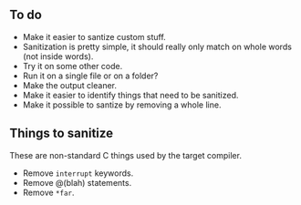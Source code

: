 ## To do

- Make it easier to santize custom stuff.
- Sanitization is pretty simple, it should really only match on whole words (not inside words).
- Try it on some other code.
- Run it on a single file or on a folder?
- Make the output cleaner.
- Make it easier to identify things that need to be sanitized.
- Make it possible to santize by removing a whole line.

## Things to sanitize
These are non-standard C things used by the target compiler.

- Remove `interrupt` keywords.
- Remove @(blah) statements.
- Remove `*far`.